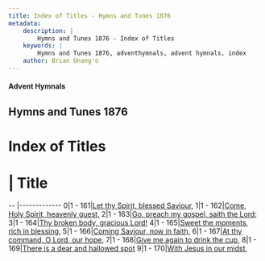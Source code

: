 ```yaml
---
title: Index of Titles - Hymns and Tunes 1876
metadata:
    description: |
        Hymns and Tunes 1876 - Index of Titles
    keywords: |
        Hymns and Tunes 1876, adventhymnals, advent hymnals, index
    author: Brian Onang'o
---
```


#### Advent Hymnals

## Hymns and Tunes 1876

# Index of Titles
# | Title                        
-- |-------------
0|1 - 161|[Let thy Spirit, blessed Saviour,](/101-200/161-170/01.Let-thy-Spirit,-blessed-Saviour,)
1|1 - 162|[Come, Holy Spirit, heavenly guest,](/101-200/161-170/02.Come,-Holy-Spirit,-heavenly-guest,)
2|1 - 163|[Go, preach my gospel, saith the Lord;](/101-200/161-170/03.Go,-preach-my-gospel,-saith-the-Lord;)
3|1 - 164|[Thy broken body, gracious Lord!](/101-200/161-170/04.Thy-broken-body,-gracious-Lord!)
4|1 - 165|[Sweet the moments, rich in blessing,](/101-200/161-170/05.Sweet-the-moments,-rich-in-blessing,)
5|1 - 166|[Coming Saviour, now in faith,](/101-200/161-170/06.Coming-Saviour,-now-in-faith,)
6|1 - 167|[At thy command, O Lord, our hope,](/101-200/161-170/07.At-thy-command,-O-Lord,-our-hope,)
7|1 - 168|[Give me again to drink the cup,](/101-200/161-170/08.Give-me-again-to-drink-the-cup,)
8|1 - 169|[There is a dear and hallowed spot](/101-200/161-170/09.There-is-a-dear-and-hallowed-spot)
9|1 - 170|[With Jesus in our midst,](/101-200/161-170/10.With-Jesus-in-our-midst,)